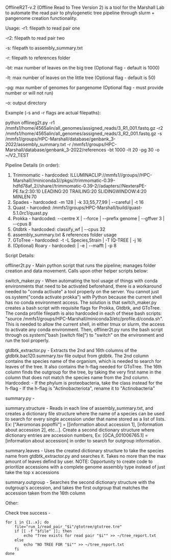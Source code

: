 OfflineR2T-v.2 (Offline Read to Tree Version 2) is a tool for the Marshall Lab to automate the read pair to phylogenetic tree pipeline through slurm + pangenome creation functionality.

Usage:
-r1: filepath to read pair one

-r2: filepath to read pair two

-s: filepath to assembly_summary.txt

-r: filepath to references folder

-bt: max number of leaves on the big tree (Optional flag - default is 1000)

-lt: max number of leaves on the little tree (Optional flag - default is 50)

-pg: max number of genomes for pangenome (Optional flag - must provide number or will not run)

-o: output directory

Example (-s and -r flags are actual filepaths): 

python offlineg2t.py -r1 /mmfs1/home/4565alin/all_genomes/assigned_reads/3_R1_001.fastq.gz -r2 /mmfs1/home/4565alin/all_genomes/assigned_reads/3_R2_001.fastq.gz -s /mmfs1/groups/HPC-Marshall/database/genbank_3-2022/assembly_summary.txt -r /mmfs1/groups/HPC-Marshall/database/genbank_3-2022/references -bt 1000 -lt 20 -pg 30 -o ~/V2_TEST

Pipeline Details (in order): 
1. Trimmomatic - hardcoded: ILLUMINACLIP://mmfs1//groups//HPC-Marshall//miniconda3//pkgs//trimmomatic-0.39-hdfd78af_2//share//trimmomatic-0.39-2//adapters//NexteraPE-PE.fa:2:30:10 LEADING:20 TRAILING:20 SLIDINGWINDOW:4:20 MINLEN:70
2. Spades - hardcoded: -m 128 | -k 33,55,77,99 | --careful | -t 16
3. Quast - harcoded: /mmfs1/groups/HPC-Marshall/build/quast-5.1.0rc1/quast.py
4. Prokka - hardcoded: --centre X | --force | --prefix genome | --gffver 3 | --cpus 8
5. Gtdbtk - hardcoded: classify_wf | --cpus 32
6. assembly_summary.txt & references folder usage
7. GToTree - hardcoded: -t -L Species,Strain | -T IQ-TREE | -j 16
8. (Optional) Roary - hardcoded: | -e | --mafft | -p 8

Script Details:

offliner2t.py - Main python script that runs the pipeline; manages folder creation and data movement. Calls upon other helper scripts below:

switch_maker.py - When automating the tool usage of things with conda environments that need to be activated beforehand, there is a workaround needed to "conda activate" a tool properly on the server. You cannot just os.system("conda activate prokka") with Python because the current shell has no conda environment access. The solution is that switch_maker.py creates a bash script with requisite flags for Prokka, Gtdbtk, and GToTree. The conda profile filepath is also hardcoded in each of these bash scripts: "source /mmfs1/groups/HPC-Marshall/miniconda3/etc/profile.d/conda.sh". This is needed to allow the current shell, in either tmux or slurm, the access to activate any conda environment. Then, offliner2t.py runs the bash script through os.system("bash [switch file]") to "switch" on the environment and run the tool properly.

gtdbtk_extractor.py - Extracts the 2nd and 16th columns of the gtdbtk.bac120.summary.tsv file output from gtdbtk. The 2nd column contains the species name of the organism, which is needed to search for leaves of the tree. It also contains the h-flag needed for GToTree. The 16th column finds the outgroup for the tree, by taking the very first name in the column that does not match the species name from the 2nd column. Hardcoded:
    - If the phylum is proteobacteria, take the class instead for the h-flag
    - If the h-flag is "Actinobacteriota", rename it to "Actinobacteria"

summary.py -

summary.structure - Reads in each line of assembly_summary.txt, and creates a dictionary file structure where the name of a species can be used to search for every single accession under that name stored as a list of lists. Ex: ["Aeromonas popoffii"] = [[information about accession 1], [information about accession 2], etc...]. Create a second dictionary structure where dictionary entries are accession numbers, Ex: [GCA_001006765.1] = [information about accession] in order to search for outgroup information.
    
summary.leaves - Uses the created dictionary structure to take the species name from gtdbtk_extractor.py and searches it. Takes no more than the max amount of leaves defind by user. 
        NOTE: Opportunity to create code to prioritize accessions with a complete genome assembly type instead of just take the top x accessions
        
summary.outgroup - Searches the second dictionary structure with the outgroup's accession, and takes the first outgroup that matches the accession taken from the 16th column

Other:

Check tree success -

    for i in {1..x}; do
        file="run_1/read_pair_"$i"/gtotree/gtotree.tre"
        if [[ -f "$file" ]]; then
            echo "Tree exists for read pair "$i"" >> ~/tree_report.txt
        else
            echo "NO TREE FOR "$i"" >> ~/tree_report.txt
        fi
    done
